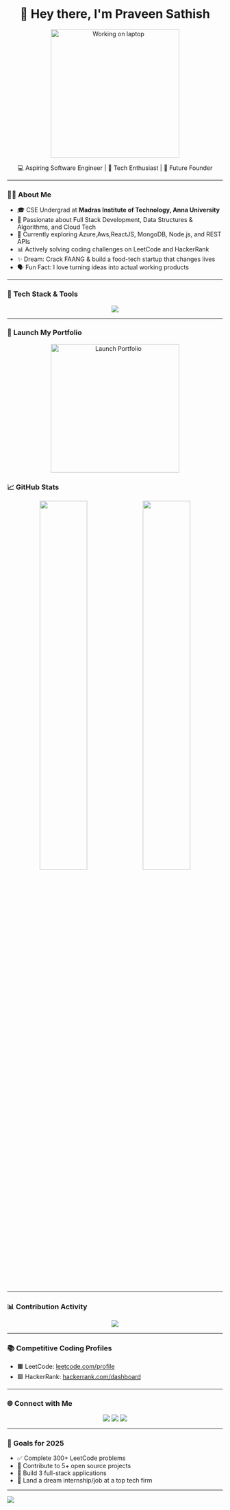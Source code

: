 <h1 align="center">👋 Hey there, I'm Praveen Sathish</h1>
<p align="center">
 <img src="https://media.giphy.com/media/L1R1tvI9svkIWwpVYr/giphy.gif" width="300" alt="Working on laptop" />
</p>

<p align="center">
  💻 Aspiring Software Engineer | 🚀 Tech Enthusiast | 🎯 Future Founder
</p>

---

### 🧑‍🎓 About Me

- 🎓 CSE Undergrad at <strong>Madras Institute of Technology, Anna University</strong>
- 🌱 Passionate about Full Stack Development, Data Structures & Algorithms, and Cloud Tech
- 🚀 Currently exploring Azure,Aws,ReactJS, MongoDB, Node.js, and REST APIs
- 📊 Actively solving coding challenges on LeetCode and HackerRank
- ✨ Dream: Crack FAANG & build a food-tech startup that changes lives
- 🗣️ Fun Fact: I love turning ideas into actual working products

---

### 🔧 Tech Stack & Tools

<p align="center">
  <img src="https://skillicons.dev/icons?i=html,css,js,ts,react,nodejs,mongodb,cpp,python,c,git,github,figma,vscode" />
</p>

---

### 🚀 Launch My Portfolio

<p align="center">
  <a href="https://praveen95-cs.github.io/MY-WEBPAGE-/" target="_blank">
    <img src="https://media.giphy.com/media/h408T6Y5GfmXBKW62l/giphy.gif" width="300" alt="Launch Portfolio" />
  </a>
</p>

### 📈 GitHub Stats

<p align="center">
  <img src="https://github-readme-stats.vercel.app/api?username=Praveen95-cs&show_icons=true&theme=radical" width="47%"/>
  <img src="https://github-readme-streak-stats.herokuapp.com/?user=Praveen95-cs&theme=radical" width="47%"/>
</p>

---

### 📊 Contribution Activity

<p align="center">
  <img src="https://github-readme-activity-graph.vercel.app/graph?username=Praveen95-cs&theme=react-dark&area=true" />
</p>

---

### 📚 Competitive Coding Profiles

- 🟧 LeetCode: [leetcode.com/profile](https://leetcode.com/profile/)
- 🟩 HackerRank: [hackerrank.com/dashboard](https://www.hackerrank.com/dashboard)

---

### 🌐 Connect with Me

<p align="center">
  <a href="https://www.linkedin.com/in/praveen-sathish-01a49a234/"><img src="https://img.shields.io/badge/LinkedIn-blue?style=flat&logo=linkedin"></a>
  <a href="mailto:youremail@example.com"><img src="https://img.shields.io/badge/Gmail-red?style=flat&logo=gmail&logoColor=white"></a>
  <a href="https://praveen95-cs.github.io/MY-WEBPAGE-/"><img src="https://img.shields.io/badge/Portfolio-grey?style=flat&logo=internet-explorer"></a>
</p>

---

### 🎯 Goals for 2025

- ✅ Complete 300+ LeetCode problems
- 🚀 Contribute to 5+ open source projects
- 🧠 Build 3 full-stack applications
- 💼 Land a dream internship/job at a top tech firm

---

![](https://komarev.com/ghpvc/?username=Praveen95-cs&label=PROFILE+VIEWS&color=0e75b6&style=flat)
